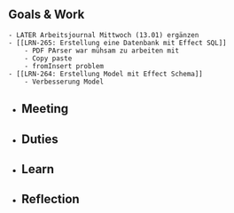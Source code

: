 ## Goals & Work
	- LATER Arbeitsjournal Mittwoch (13.01) ergänzen
	- [[LRN-265: Erstellung eine Datenbank mit Effect SQL]]
		- PDF PArser war mühsam zu arbeiten mit
		- Copy paste
		- fromInsert problem
	- [[LRN-264: Erstellung Model mit Effect Schema]]
		- Verbesserung Model
- ## Meeting
- ## Duties
- ## Learn
- ## Reflection